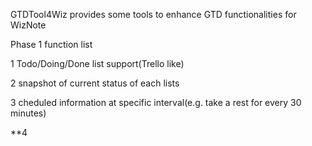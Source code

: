 GTDTool4Wiz
provides some tools to enhance GTD functionalities for WizNote

Phase 1 function list

1 Todo/Doing/Done list support(Trello like)

2 snapshot of current status of each lists

3 cheduled information at specific interval(e.g. take a rest for every 30 minutes)

**4  
